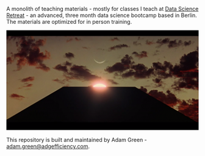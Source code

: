 A monolith of teaching materials - mostly for classes I teach at [Data Science Retreat](https://datascienceretreat.com/) - an advanced, three month data science bootcamp based in Berlin.  The materials are optimized for in person training.

![](assets/monolith.png)

This repository is built and maintained by Adam Green - [adam.green@adgefficiency.com](adam.green@adgefficiency.com).
